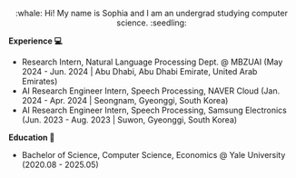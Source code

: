
<p align="center">
:whale: Hi! My name is Sophia and I am an undergrad studying computer science. :seedling:
</p>

<b>Experience :computer: </b>
- Research Intern, Natural Language Processing Dept. @ MBZUAI (May 2024 - Jun. 2024 | Abu Dhabi, Abu Dhabi Emirate, United Arab Emirates)
- AI Research Engineer Intern, Speech Processing, NAVER Cloud (Jan. 2024 - Apr. 2024 | Seongnam, Gyeonggi, South Korea)
- AI Research Engineer Intern, Speech Processing, Samsung Electronics (Jun. 2023 - Aug. 2023 | Suwon, Gyeonggi, South Korea)

<b>Education :blue_book: </b>
- Bachelor of Science, Computer Science, Economics @ Yale University (2020.08 - 2025.05)

<!--
**syk2021/syk2021** is a ✨ _special_ ✨ repository because its `README.md` (this file) appears on your GitHub profile.

Here are some ideas to get you started:

- 🔭 I’m currently working on ...
- 🌱 I’m currently learning ...
- 👯 I’m looking to collaborate on ...
- 🤔 I’m looking for help with ...
- 💬 Ask me about ...
- 📫 How to reach me: ...
- 😄 Pronouns: ...
- ⚡ Fun fact: ...
-->
